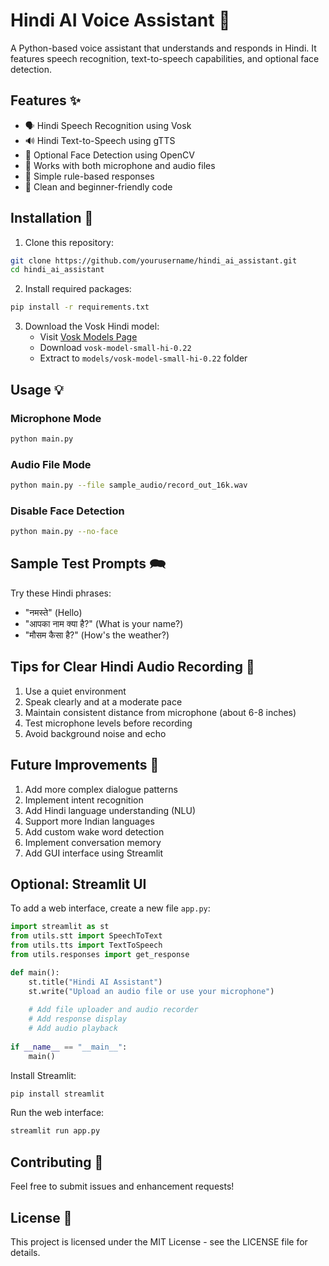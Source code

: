# Hindi AI Voice Assistant 🎤

A Python-based voice assistant that understands and responds in Hindi. It features speech recognition, text-to-speech capabilities, and optional face detection.

## Features ✨

- 🗣️ Hindi Speech Recognition using Vosk
- 🔊 Hindi Text-to-Speech using gTTS
- 👤 Optional Face Detection using OpenCV
- 🎵 Works with both microphone and audio files
- 🤖 Simple rule-based responses
- 📱 Clean and beginner-friendly code

## Installation 🚀

1. Clone this repository:
```bash
git clone https://github.com/yourusername/hindi_ai_assistant.git
cd hindi_ai_assistant
```

2. Install required packages:
```bash
pip install -r requirements.txt
```

3. Download the Vosk Hindi model:
   - Visit [Vosk Models Page](https://alphacephei.com/vosk/models)
   - Download `vosk-model-small-hi-0.22`
   - Extract to `models/vosk-model-small-hi-0.22` folder

## Usage 💡

### Microphone Mode
```bash
python main.py
```

### Audio File Mode
```bash
python main.py --file sample_audio/record_out_16k.wav
```

### Disable Face Detection
```bash
python main.py --no-face
```

## Sample Test Prompts 🗪

Try these Hindi phrases:
- "नमस्ते" (Hello)
- "आपका नाम क्या है?" (What is your name?)
- "मौसम कैसा है?" (How's the weather?)

## Tips for Clear Hindi Audio Recording 🎯

1. Use a quiet environment
2. Speak clearly and at a moderate pace
3. Maintain consistent distance from microphone (about 6-8 inches)
4. Test microphone levels before recording
5. Avoid background noise and echo

## Future Improvements 🚀

1. Add more complex dialogue patterns
2. Implement intent recognition
3. Add Hindi language understanding (NLU)
4. Support more Indian languages
5. Add custom wake word detection
6. Implement conversation memory
7. Add GUI interface using Streamlit

## Optional: Streamlit UI

To add a web interface, create a new file `app.py`:

```python
import streamlit as st
from utils.stt import SpeechToText
from utils.tts import TextToSpeech
from utils.responses import get_response

def main():
    st.title("Hindi AI Assistant")
    st.write("Upload an audio file or use your microphone")
    
    # Add file uploader and audio recorder
    # Add response display
    # Add audio playback
    
if __name__ == "__main__":
    main()
```

Install Streamlit:
```bash
pip install streamlit
```

Run the web interface:
```bash
streamlit run app.py
```

## Contributing 🤝

Feel free to submit issues and enhancement requests!

## License 📄

This project is licensed under the MIT License - see the LICENSE file for details.